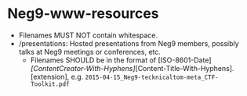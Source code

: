 # Neg9-www-resources

* Filenames MUST NOT contain whitespace.
* /presentations: Hosted presentations from Neg9 members, possibly talks at Neg9 meetings or conferences, etc.
  * Filenames SHOULD be in the format of [ISO-8601-Date]_[ContentCreator-With-Hyphens]_[Content-Title-With-Hyphens].[extension], e.g. ``2015-04-15_Neg9-tecknicaltom-meta_CTF-Toolkit.pdf``
